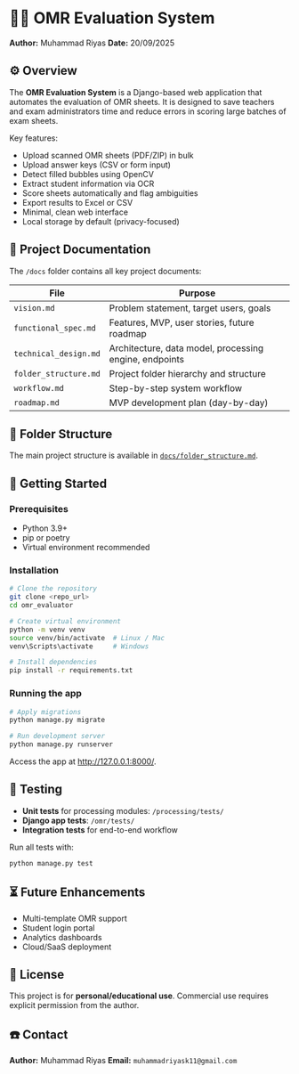 # 🧑‍🏫 OMR Evaluation System

**Author:** Muhammad Riyas
**Date:** 20/09/2025


## ⚙️ Overview

The **OMR Evaluation System** is a Django-based web application that automates the evaluation of OMR sheets. It is designed to save teachers and exam administrators time and reduce errors in scoring large batches of exam sheets.

Key features:
- Upload scanned OMR sheets (PDF/ZIP) in bulk
- Upload answer keys (CSV or form input)
- Detect filled bubbles using OpenCV
- Extract student information via OCR
- Score sheets automatically and flag ambiguities
- Export results to Excel or CSV
- Minimal, clean web interface
- Local storage by default (privacy-focused)


## 📄 Project Documentation

The `/docs` folder contains all key project documents:

| File | Purpose |
|------|---------|
| `vision.md` | Problem statement, target users, goals |
| `functional_spec.md` | Features, MVP, user stories, future roadmap |
| `technical_design.md` | Architecture, data model, processing engine, endpoints |
| `folder_structure.md` | Project folder hierarchy and structure |
| `workflow.md` | Step-by-step system workflow |
| `roadmap.md` | MVP development plan (day-by-day) |


## 📂 Folder Structure

The main project structure is available in [`docs/folder_structure.md`](docs/folder_structure.md).


## 💫 Getting Started

### Prerequisites
- Python 3.9+
- pip or poetry
- Virtual environment recommended

### Installation
```bash
# Clone the repository
git clone <repo_url>
cd omr_evaluator

# Create virtual environment
python -m venv venv
source venv/bin/activate  # Linux / Mac
venv\Scripts\activate     # Windows

# Install dependencies
pip install -r requirements.txt
```

### Running the app
```bash
# Apply migrations
python manage.py migrate

# Run development server
python manage.py runserver
```

Access the app at http://127.0.0.1:8000/.


## 🧪 Testing

- **Unit tests** for processing modules: `/processing/tests/`
- **Django app tests**: `/omr/tests/`
- **Integration tests** for end-to-end workflow

Run all tests with:

```bash
python manage.py test
```


## ⏳ Future Enhancements

- Multi-template OMR support
- Student login portal
- Analytics dashboards
- Cloud/SaaS deployment


## 🪪 License

This project is for **personal/educational use**. Commercial use requires explicit permission from the author.


## ☎️ Contact

**Author:** Muhammad Riyas
**Email:** `muhammadriyask11@gmail.com`
